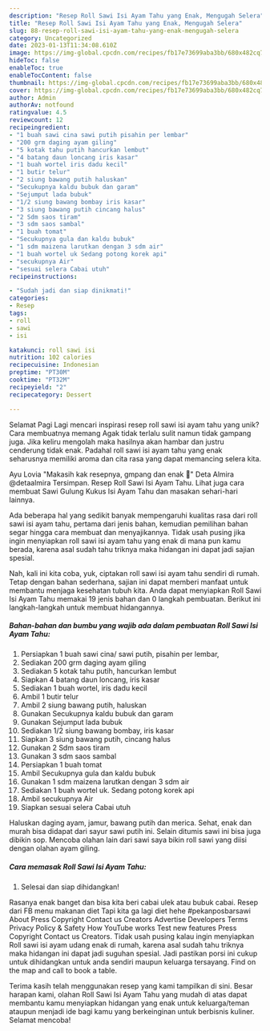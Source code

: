 ```yaml
---
description: "Resep Roll Sawi Isi Ayam Tahu yang Enak, Mengugah Selera"
title: "Resep Roll Sawi Isi Ayam Tahu yang Enak, Mengugah Selera"
slug: 88-resep-roll-sawi-isi-ayam-tahu-yang-enak-mengugah-selera
category: Uncategorized
date: 2023-01-13T11:34:08.610Z
image: https://img-global.cpcdn.com/recipes/fb17e73699aba3bb/680x482cq70/roll-sawi-isi-ayam-tahu-foto-resep-utama.jpg
hideToc: false
enableToc: true
enableTocContent: false
thumbnail: https://img-global.cpcdn.com/recipes/fb17e73699aba3bb/680x482cq70/roll-sawi-isi-ayam-tahu-foto-resep-utama.jpg
cover: https://img-global.cpcdn.com/recipes/fb17e73699aba3bb/680x482cq70/roll-sawi-isi-ayam-tahu-foto-resep-utama.jpg
author: Admin
authorAv: notfound
ratingvalue: 4.5
reviewcount: 12
recipeingredient:
- "1 buah sawi cina sawi putih pisahin per lembar"
- "200 grm daging ayam giling"
- "5 kotak tahu putih hancurkan lembut"
- "4 batang daun loncang iris kasar"
- "1 buah wortel iris dadu kecil"
- "1 butir telur"
- "2 siung bawang putih haluskan"
- "Secukupnya kaldu bubuk dan garam"
- "Sejumput lada bubuk"
- "1/2 siung bawang bombay iris kasar"
- "3 siung bawang putih cincang halus"
- "2 Sdm saos tiram"
- "3 sdm saos sambal"
- "1 buah tomat"
- "Secukupnya gula dan kaldu bubuk"
- "1 sdm maizena larutkan dengan 3 sdm air"
- "1 buah wortel uk Sedang potong korek api"
- "secukupnya Air"
- "sesuai selera Cabai utuh"
recipeinstructions:

- "Sudah jadi dan siap dinikmati!"
categories:
- Resep
tags:
- roll
- sawi
- isi

katakunci: roll sawi isi 
nutrition: 102 calories
recipecuisine: Indonesian
preptime: "PT30M"
cooktime: "PT32M"
recipeyield: "2"
recipecategory: Dessert

---
```



Selamat Pagi Lagi mencari inspirasi resep roll sawi isi ayam tahu yang unik? Cara membuatnya memang Agak tidak terlalu sulit namun tidak gampang juga. Jika keliru mengolah maka hasilnya akan hambar dan justru cenderung tidak enak. Padahal roll sawi isi ayam tahu yang enak seharusnya memiliki aroma dan cita rasa yang dapat memancing selera kita.


Ayu Lovia &#34;Makasih kak resepnya, gmpang dan enak 🤤&#34; Deta Almira @detaalmira Tersimpan. Resep Roll Sawi Isi Ayam Tahu. Lihat juga cara membuat Sawi Gulung Kukus Isi Ayam Tahu dan masakan sehari-hari lainnya.

Ada beberapa hal yang sedikit banyak mempengaruhi kualitas rasa dari roll sawi isi ayam tahu, pertama dari jenis bahan, kemudian pemilihan bahan segar hingga cara membuat dan menyajikannya. Tidak usah pusing jika ingin menyiapkan roll sawi isi ayam tahu yang enak di mana pun kamu berada, karena asal sudah tahu triknya maka hidangan ini dapat jadi sajian spesial.


Nah, kali ini kita coba, yuk, ciptakan roll sawi isi ayam tahu sendiri di rumah. Tetap dengan bahan sederhana, sajian ini dapat memberi manfaat untuk membantu menjaga kesehatan tubuh kita. Anda dapat menyiapkan Roll Sawi Isi Ayam Tahu memakai 19 jenis bahan dan 0 langkah pembuatan. Berikut ini langkah-langkah untuk membuat hidangannya.

<!--inarticleads1-->

##### Bahan-bahan dan bumbu yang wajib ada dalam pembuatan Roll Sawi Isi Ayam Tahu:

1. Persiapkan 1 buah sawi cina/ sawi putih, pisahin per lembar,
1. Sediakan 200 grm daging ayam giling
1. Sediakan 5 kotak tahu putih, hancurkan lembut
1. Siapkan 4 batang daun loncang, iris kasar
1. Sediakan 1 buah wortel, iris dadu kecil
1. Ambil 1 butir telur
1. Ambil 2 siung bawang putih, haluskan
1. Gunakan Secukupnya kaldu bubuk dan garam
1. Gunakan Sejumput lada bubuk
1. Sediakan 1/2 siung bawang bombay, iris kasar
1. Siapkan 3 siung bawang putih, cincang halus
1. Gunakan 2 Sdm saos tiram
1. Gunakan 3 sdm saos sambal
1. Persiapkan 1 buah tomat
1. Ambil Secukupnya gula dan kaldu bubuk
1. Gunakan 1 sdm maizena larutkan dengan 3 sdm air
1. Sediakan 1 buah wortel uk. Sedang potong korek api
1. Ambil secukupnya Air
1. Siapkan sesuai selera Cabai utuh


Haluskan daging ayam, jamur, bawang putih dan merica. Sehat, enak dan murah bisa didapat dari sayur sawi putih ini. Selain ditumis sawi ini bisa juga dibikin sop. Mencoba olahan lain dari sawi saya bikin roll sawi yang diisi dengan olahan ayam giling. 

<!--inarticleads2-->

##### Cara memasak Roll Sawi Isi Ayam Tahu:


1. Selesai dan siap dihidangkan!

Rasanya enak banget dan bisa kita beri cabai ulek atau bubuk cabai. Resep dari FB menu makanan diet Tapi kita ga lagi diet hehe #pekanposbarsawi About Press Copyright Contact us Creators Advertise Developers Terms Privacy Policy &amp; Safety How YouTube works Test new features Press Copyright Contact us Creators. Tidak usah pusing kalau ingin menyiapkan Roll sawi isi ayam udang enak di rumah, karena asal sudah tahu triknya maka hidangan ini dapat jadi suguhan spesial. Jadi pastikan porsi ini cukup untuk dihidangkan untuk anda sendiri maupun keluarga tersayang. Find on the map and call to book a table. 

Terima kasih telah menggunakan resep yang kami tampilkan di sini. Besar harapan kami, olahan Roll Sawi Isi Ayam Tahu yang mudah di atas dapat membantu kamu menyiapkan hidangan yang enak untuk keluarga/teman ataupun menjadi ide bagi kamu yang berkeinginan untuk berbisnis kuliner. Selamat mencoba!
